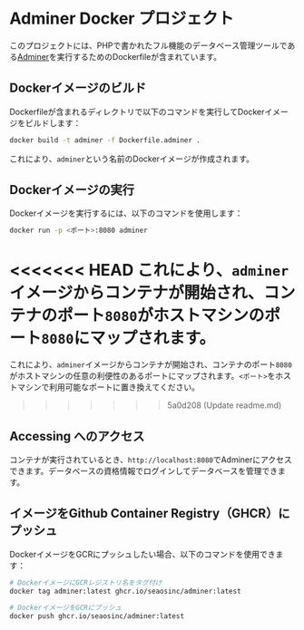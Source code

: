 # Adminer Docker プロジェクト

このプロジェクトには、PHPで書かれたフル機能のデータベース管理ツールである[Adminer](https://www.adminer.org/)を実行するためのDockerfileが含まれています。

## Dockerイメージのビルド

Dockerfileが含まれるディレクトリで以下のコマンドを実行してDockerイメージをビルドします：

```bash
docker build -t adminer -f Dockerfile.adminer .
```

これにより、`adminer`という名前のDockerイメージが作成されます。

## Dockerイメージの実行

Dockerイメージを実行するには、以下のコマンドを使用します：

```bash
docker run -p <ポート>:8080 adminer
```

<<<<<<< HEAD
これにより、`adminer`イメージからコンテナが開始され、コンテナのポート`8080`がホストマシンのポート`8080`にマップされます。
=======
これにより、`adminer`イメージからコンテナが開始され、コンテナのポート`8080`がホストマシンの任意の利便性のあるポートにマップされます。`<ポート>`をホストマシンで利用可能なポートに置き換えてください。
>>>>>>> 5a0d208 (Update readme.md)

## Accessing へのアクセス
コンテナが実行されているとき、`http://localhost:8080`でAdminerにアクセスできます。データベースの資格情報でログインしてデータベースを管理できます。


## イメージをGithub Container Registry（GHCR）にプッシュ
DockerイメージをGCRにプッシュしたい場合、以下のコマンドを使用できます：

```bash
# DockerイメージにGCRレジストリ名をタグ付け
docker tag adminer:latest ghcr.io/seaosinc/adminer:latest

# DockerイメージをGCRにプッシュ
docker push ghcr.io/seaosinc/adminer:latest
```
